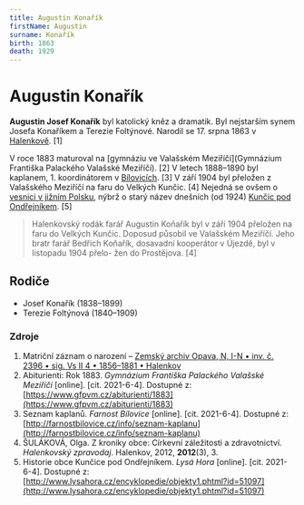 ```yaml
---
title: Augustin Konařík
firstName: Augustin
surname: Konařík
birth: 1863
death: 1929
---
```

# Augustin Konařík

**Augustin Josef Konařík** byl katolický kněz a dramatik. Byl nejstarším synem Josefa Konaříkem a Terezie Foltýnové. Narodil se 17. srpna 1863 v [Halenkově](https://cs.wikipedia.org/wiki/Halenkov). [1]

V roce 1883 maturoval na [gymnáziu ve Valašském Meziříčí](Gymnázium Františka Palackého Valašské Meziříčí). [2] V letech 1888–1890 byl kaplanem, 1. koordinátorem v [Bílovicích](https://cs.wikipedia.org/wiki/B%C3%ADlovice_(okres_Uhersk%C3%A9_Hradi%C5%A1t%C4%9B)). [3] V září 1904 byl přeložen z Valašského Meziříčí na faru do Velkých Kunčic. [4] Nejedná se ovšem o [vesnici v jižním Polsku](https://cs.wikipedia.org/wiki/Velk%C3%A9_Kun%C4%8Dice), nýbrž o starý název dnešních (od 1924) [Kunčic pod Ondřejníkem](https://cs.wikipedia.org/wiki/Kun%C4%8Dice_pod_Ond%C5%99ejn%C3%ADkem). [5]

> Halenkovský rodák farář Augustin Koňařík byl v září 1904 přeložen na faru do Velkých Kunčic. Doposud působil ve Valašském Meziříčí. Jeho bratr farář Bedřich Koňařík, dosavadní kooperátor v Újezdě, byl v listopadu 1904 přelo- žen do Prostějova. [4]


## Rodiče

- Josef Konařík (1838–1899)
- Terezie Foltýnová (1840–1909)


### Zdroje

1) Matriční záznam o narození – [Zemský archiv Opava, N, I-N • inv. č. 2396 • sig. Vs II 4 • 1856–1881 • Halenkov](https://digi.archives.cz/da/permalink?xid=be87dff4-f13c-102f-8255-0050568c0263&scan=b619117dec4a4fa680a0db8f2b3ad7e8)
2) Abiturienti: Rok 1883. _Gymnázium Františka Palackého Valašské Meziříčí_ [online]. [cit. 2021-6-4]. Dostupné z: [https://www.gfpvm.cz/abiturienti/1883](https://www.gfpvm.cz/abiturienti/1883)
3) Seznam kaplanů. _Farnost Bílovice_ [online]. [cit. 2021-6-4]. Dostupné z: [http://farnostbilovice.cz/info/seznam-kaplanu](http://farnostbilovice.cz/info/seznam-kaplanu)
4) ŠULÁKOVÁ, Olga. Z kroniky obce: Církevní záležitosti a zdravotnictví. _Halenkovský zpravodaj_. Halenkov, 2012, **2012**(3), 3.
5) Historie obce Kunčice pod Ondřejníkem. _Lysá Hora_ [online]. [cit. 2021-6-4]. Dostupné z: [http://www.lysahora.cz/encyklopedie/objekty1.phtml?id=51097](http://www.lysahora.cz/encyklopedie/objekty1.phtml?id=51097)